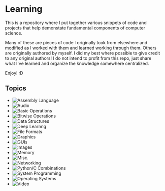 # Learning
This is a repository where I put together various snippets of code and  projects that help demonstate fundamental components of computer science. 

Many of these are pieces of code I originally took from elsewhere and modified as I worked with them and learned working through them. Others are originally authored by myself. I did my best where possible to give credit to any original authors! I do not intend to profit from this repo, just share what I've learned and organize the knowledge somewhere centralized. 

Enjoy! :D

## Topics
* ![Assembly Language](https://github.com/scott-robbins/Learning/tree/main/ASM)
* ![Audio](https://github.com/scott-robbins/Learning/tree/main/Audio)
* ![Basic Operations](https://github.com/scott-robbins/Learning/tree/main/Basics)
* ![Bitwise Operations](https://github.com/scott-robbins/Learning/tree/main/Bitwise)
* ![Data Structures](https://github.com/scott-robbins/Learning/tree/main/DataStructures)
* ![Deep Learnng](https://github.com/scott-robbins/Learning/tree/main/DeepLearning)
* ![File Formats](https://github.com/scott-robbins/Learning/tree/main/Formats)
* ![Graphics](https://github.com/scott-robbins/Learning/tree/main/Graphics)
* ![GUIs](https://github.com/scott-robbins/Learning/tree/main/GUIs)
* ![Images](https://github.com/scott-robbins/Learning/tree/main/Images)
* ![Memory](https://github.com/scott-robbins/Learning/tree/main/Memory)
* ![Misc.](https://github.com/scott-robbins/Learning/tree/main/Misc)
* ![Networking](https://github.com/scott-robbins/Learning/tree/main/Networking)
* ![Python/C Combinations](https://github.com/scott-robbins/Learning/tree/main/PyC)
* ![System Programming](https://github.com/scott-robbins/Learning/tree/main/System)
* ![Operating Systems](https://github.com/scott-robbins/Learning/tree/main/System/OS)
* ![Video](https://github.com/scott-robbins/Learning/tree/main/Video)
